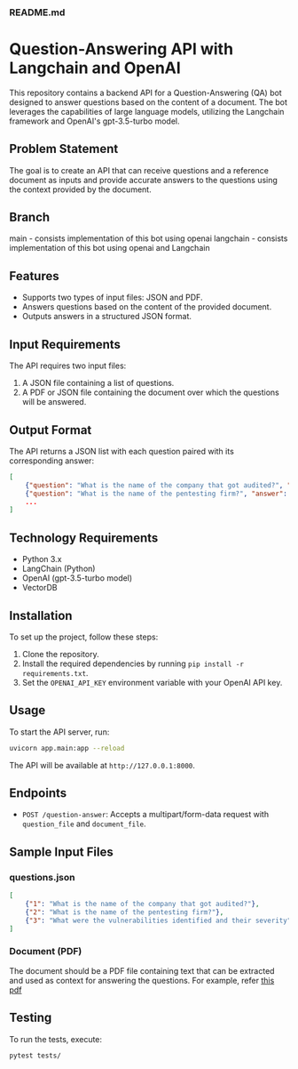 ### README.md

# Question-Answering API with Langchain and OpenAI

This repository contains a backend API for a Question-Answering (QA) bot designed to answer questions based on the content of a document. The bot leverages the capabilities of large language models, utilizing the Langchain framework and OpenAI's gpt-3.5-turbo model.

## Problem Statement

The goal is to create an API that can receive questions and a reference document as inputs and provide accurate answers to the questions using the context provided by the document.

## Branch
main - consists implementation of this bot using openai
langchain - consists implementation of this bot using openai and Langchain 

## Features

- Supports two types of input files: JSON and PDF.
- Answers questions based on the content of the provided document.
- Outputs answers in a structured JSON format.

## Input Requirements

The API requires two input files:

1. A JSON file containing a list of questions.
2. A PDF or JSON file containing the document over which the questions will be answered.

## Output Format

The API returns a JSON list with each question paired with its corresponding answer:

```json
[
    {"question": "What is the name of the company that got audited?", "answer": "Zania"},
    {"question": "What is the name of the pentesting firm?", "answer": "Praveen KSM"},
    ...
]
```

## Technology Requirements

- Python 3.x
- LangChain (Python)
- OpenAI (gpt-3.5-turbo model)
- VectorDB

## Installation

To set up the project, follow these steps:

1. Clone the repository.
2. Install the required dependencies by running `pip install -r requirements.txt`.
3. Set the `OPENAI_API_KEY` environment variable with your OpenAI API key.

## Usage

To start the API server, run:

```bash
uvicorn app.main:app --reload
```

The API will be available at `http://127.0.0.1:8000`.

## Endpoints

- `POST /question-answer`: Accepts a multipart/form-data request with `question_file` and `document_file`.

## Sample Input Files

### questions.json

```json
[
    {"1": "What is the name of the company that got audited?"},
    {"2": "What is the name of the pentesting firm?"},
    {"3": "What were the vulnerabilities identified and their severity"}
]
```

### Document (PDF)

The document should be a PDF file containing text that can be extracted and used as context for answering the questions. For example, refer [this pdf](/zania_pentest_pdf%20(2).pdf)

## Testing

To run the tests, execute:

```bash
pytest tests/
```